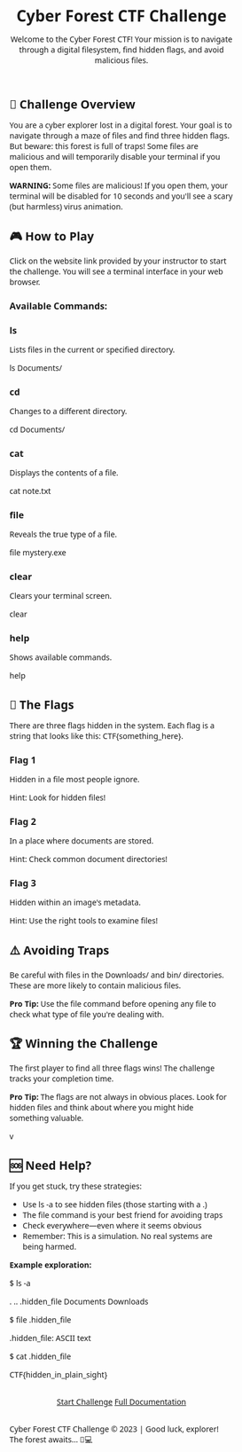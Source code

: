 <!DOCTYPE html>
<html lang="en">
<head>
    <meta charset="UTF-8">
    <meta name="viewport" content="width=device-width, initial-scale=1.0">
    <title>Cyber Forest CTF - README Guide</title>
    <link rel="stylesheet" href="https://cdnjs.cloudflare.com/ajax/libs/font-awesome/6.4.0/css/all.min.css">
    <style>
        * {
            margin: 0;
            padding: 0;
            box-sizing: border-box;
            font-family: 'Segoe UI', Tahoma, Geneva, Verdana, sans-serif;
        }
         <style>
        body {
            background: linear-gradient(135deg, #0a0a12 0%, #1a1a2e 100%);
            color: #e6e6e6;
            line-height: 1.6;
            padding: 20px;
            max-width: 1200px;
            margin: 0 auto;
        }
         <style>
        .container {
            background: rgba(20, 20, 35, 0.9);
            border-radius: 15px;
            padding: 30px;
            box-shadow: 0 10px 30px rgba(0, 0, 0, 0.5);
            border: 1px solid #2a7fff;
        }
         <style>
        header {
            text-align: center;
            margin-bottom: 40px;
            padding: 20px;
            background: linear-gradient(120deg, #0d2b4b, #1a3c5f);
            border-radius: 10px;
            border: 1px solid #2a7fff;
        }
         <style>
        h1 {
            font-size: 2.8rem;
            margin-bottom: 15px;
            color: #00ffcc;
            text-shadow: 0 0 10px rgba(0, 255, 204, 0.5);
        }
         <style>
        h2 {
            color: #2a7fff;
            margin: 25px 0 15px;
            padding-bottom: 10px;
            border-bottom: 2px solid #2a7fff;
        }
         <style>
        h3 {
            color: #00ff95;
            margin: 20px 0 10px;
        }
         <style>
        p {
            margin-bottom: 15px;
            font-size: 1.1rem;
        }
         <style>
        .header-content {
            display: flex;
            align-items: center;
            justify-content: center;
            gap: 20px;
            flex-wrap: wrap;
        }
         <style>
        .ctf-icon {
            font-size: 3.5rem;
            color: #00ffcc;
            text-shadow: 0 0 15px rgba(0, 255, 204, 0.7);
        }
         <style>
        .intro {
            font-size: 1.2rem;
            max-width: 800px;
            margin: 0 auto;
        }
         <style>
        .grid {
            display: grid;
            grid-template-columns: repeat(auto-fit, minmax(300px, 1fr));
            gap: 25px;
            margin: 30px 0;
        }
         <style>
        .card {
            background: rgba(30, 30, 50, 0.7);
            border-radius: 10px;
            padding: 20px;
            border: 1px solid #2a7fff;
            box-shadow: 0 5px 15px rgba(0, 0, 0, 0.3);
            transition: transform 0.3s ease;
        }
         <style>
        .card:hover {
            transform: translateY(-5px);
            box-shadow: 0 8px 20px rgba(0, 0, 0, 0.4);
        }
         <style>
        .card-header {
            display: flex;
            align-items: center;
            gap: 15px;
            margin-bottom: 15px;
        }
         <style>
        .card-icon {
            font-size: 2rem;
            color: #00ffcc;
        }
         <style>
        .command {
            background: rgba(0, 0, 0, 0.3);
            border-left: 4px solid #2a7fff;
            padding: 12px 15px;
            margin: 15px 0;
            border-radius: 4px;
            font-family: 'Courier New', monospace;
            font-size: 1.1rem;
            color: #00ff95;
        }
         <style>
        .warning {
            background: rgba(160, 0, 0, 0.2);
            border-left: 4px solid #ff2a7f;
            padding: 15px;
            margin: 20px 0;
            border-radius: 4px;
        }
         <style>
        .flag {
            color: #00ff95;
            font-weight: bold;
            font-family: 'Courier New', monospace;
        }
         <style>
        .tip {
            background: rgba(42, 127, 255, 0.1);
            border-left: 4px solid #2a7fff;
            padding: 15px;
            margin: 20px 0;
            border-radius: 4px;
        }
         <style>
        .tip-icon {
            color: #2a7fff;
            margin-right: 10px;
        }
         <style>
        .warning-icon {
            color: #ff2a7f;
            margin-right: 10px;
        }
         <style>
        .success {
            color: #00ff95;
        }
         <style>
        .code-block {
            background: rgba(0, 0, 0, 0.3);
            padding: 15px;
            margin: 15px 0;
            border-radius: 5px;
            overflow-x: auto;
            border: 1px solid #2a7fff;
        }
        v
        footer {
            text-align: center;
            margin-top: 40px;
            padding: 20px;
            border-top: 1px solid #2a7fff;
            color: #7f8c8d;
        }
         <style>
        .btn {
            display: inline-block;
            background: #2a7fff;
            color: white;
            padding: 12px 25px;
            border-radius: 5px;
            text-decoration: none;
            font-weight: bold;
            margin: 10px 5px;
            transition: background 0.3s;
        }
         <style>
        .btn:hover {
            background: #1a5bbf;
        }
         <style>
        @media (max-width: 768px) {
            .grid {
                grid-template-columns: 1fr;
            }
             <style>
            h1 {
                font-size: 2.2rem;
            }
        }
    </style>
</head>
<body>
    <div class="container">
        <header>
            <div class="header-content">
                <i class="fas fa-tree ctf-icon"></i>
                <h1>Cyber Forest CTF Challenge</h1>
                <i class="fas fa-terminal ctf-icon"></i>
            </div>
            <p class="intro">Welcome to the Cyber Forest CTF! Your mission is to navigate through a digital filesystem, find hidden flags, and avoid malicious files.</p>
        </header>
        <div class="container">
        <h2>🌲 Challenge Overview</h2>
        <p>You are a cyber explorer lost in a digital forest. Your goal is to navigate through a maze of files and find three hidden flags. But beware: this forest is full of traps! Some files are malicious and will temporarily disable your terminal if you open them.</p>
        <div class="container">
        <div class="warning">
            <p><i class="fas fa-exclamation-triangle warning-icon"></i> <strong>WARNING:</strong> Some files are malicious! If you open them, your terminal will be disabled for 10 seconds and you'll see a scary (but harmless) virus animation.</p>
        </div>
        <div class="container">
        <h2>🎮 How to Play</h2>
        <p>Click on the website link provided by your instructor to start the challenge. You will see a terminal interface in your web browser.</p>
        <div class="container">
        <h3>Available Commands:</h3>
        <div class="grid">
            <div class="card">
                <div class="card-header">
                    <i class="fas fa-list card-icon"></i>
                    <h3>ls</h3>
                </div>
                <p>Lists files in the current or specified directory.</p>
                <div class="command">ls Documents/</div>
            </div>
            <div class="container">
            <div class="card">
                <div class="card-header">
                    <i class="fas fa-folder card-icon"></i>
                    <h3>cd</h3>
                </div>
                <p>Changes to a different directory.</p>
                <div class="command">cd Documents/</div>
            </div>
            <div class="container">
            <div class="card">
                <div class="card-header">
                    <i class="fas fa-file card-icon"></i>
                    <h3>cat</h3>
                </div>
                <p>Displays the contents of a file.</p>
                <div class="command">cat note.txt</div>
            </div>
            <div class="container">
            <div class="card">
                <div class="card-header">
                    <i class="fas fa-info-circle card-icon"></i>
                    <h3>file</h3>
                </div>
                <p>Reveals the true type of a file.</p>
                <div class="command">file mystery.exe</div>
            </div>
            <div class="container">
            <div class="card">
                <div class="card-header">
                    <i class="fas fa-broom card-icon"></i>
                    <h3>clear</h3>
                </div>
                <p>Clears your terminal screen.</p>
                <div class="command">clear</div>
            </div>
            <div class="container">
            <div class="card">
                <div class="card-header">
                    <i class="fas fa-question-circle card-icon"></i>
                    <h3>help</h3>
                </div>
                <p>Shows available commands.</p>
                <div class="command">help</div>
            </div>
        </div>
        <div class="container">
        <h2>🏁 The Flags</h2>
        <p>There are three flags hidden in the system. Each flag is a string that looks like this: <span class="flag">CTF{something_here}</span>.</p>
        <div class="container">
        <div class="grid">
            <div class="card">
                <div class="card-header">
                    <i class="fas fa-flag card-icon"></i>
                    <h3>Flag 1</h3>
                </div>
                <p>Hidden in a file most people ignore.</p>
                <p class="success"><i class="fas fa-lightbulb"></i> Hint: Look for hidden files!</p>
            </div>
            <div class="container">
            <div class="card">
                <div class="card-header">
                    <i class="fas fa-flag card-icon"></i>
                    <h3>Flag 2</h3>
                </div>
                <p>In a place where documents are stored.</p>
                <p class="success"><i class="fas fa-lightbulb"></i> Hint: Check common document directories!</p>
            </div>
            <div class="container">
            <div class="card">
                <div class="card-header">
                    <i class="fas fa-flag card-icon"></i>
                    <h3>Flag 3</h3>
                </div>
                <p>Hidden within an image's metadata.</p>
                <p class="success"><i class="fas fa-lightbulb"></i> Hint: Use the right tools to examine files!</p>
            </div>
        </div>
        <div class="container">
        <h2>⚠️ Avoiding Traps</h2>
        <p>Be careful with files in the <span class="flag">Downloads/</span> and <span class="flag">bin/</span> directories. These are more likely to contain malicious files.</p>
        <div class="container">
        <div class="tip">
            <p><i class="fas fa-lightbulb tip-icon"></i> <strong>Pro Tip:</strong> Use the <span class="flag">file</span> command before opening any file to check what type of file you're dealing with.</p>
        </div>
        <div class="container">
        <h2>🏆 Winning the Challenge</h2>
        <p>The first player to find all three flags wins! The challenge tracks your completion time.</p>
        <div class="container">
        <div class="tip">
            <p><i class="fas fa-lightbulb tip-icon"></i> <strong>Pro Tip:</strong> The flags are not always in obvious places. Look for hidden files and think about where you might hide something valuable.</p>
        </div>
        v
        <h2>🆘 Need Help?</h2>
        <p>If you get stuck, try these strategies:</p>
        <ul>
            <li>Use <span class="flag">ls -a</span> to see hidden files (those starting with a <span class="flag">.</span>)</li>
            <li>The <span class="flag">file</span> command is your best friend for avoiding traps</li>
            <li>Check everywhere—even where it seems obvious</li>
            <li>Remember: This is a simulation. No real systems are being harmed.</li>
        </ul>
        <div class="container">
        <div class="code-block">
            <p><strong>Example exploration:</strong></p>
            <p>$ ls -a</p>
            <p>. .. .hidden_file Documents Downloads</p>
            <p>$ file .hidden_file</p>
            <p>.hidden_file: ASCII text</p>
            <p>$ cat .hidden_file</p>
            <p>CTF{hidden_in_plain_sight}</p>
        </div>
        <div class="container">
        <div style="text-align: center; margin: 30px 0;">
            <a href="#" class="btn"><i class="fas fa-play"></i> Start Challenge</a>
            <a href="#" class="btn"><i class="fas fa-book"></i> Full Documentation</a>
        </div>
        <div class="container">
        <footer>
            <p>Cyber Forest CTF Challenge &copy; 2023 | Good luck, explorer! The forest awaits... 🌲💻</p>
        </footer>
    </div>
<div class="container">
    <script>
        // Simple animation for the icons
        document.addEventListener('DOMContentLoaded', function() {
            const ctfIcons = document.querySelectorAll('.ctf-icon');
            ctfIcons.forEach(icon => {
                icon.addEventListener('mouseover', () => {
                    icon.style.transition = 'all 0.3s ease';
                    icon.style.transform = 'scale(1.2)';
                    icon.style.textShadow = '0 0 20px rgba(0, 255, 204, 0.8)';
                });
                <div class="container">
                icon.addEventListener('mouseout', () => {
                    icon.style.transform = 'scale(1)';
                    icon.style.textShadow = '0 0 15px rgba(0, 255, 204, 0.7)';
                });
            });
            <div class="container">
            // Add blinking cursor effect to commands
            const commands = document.querySelectorAll('.command');
            commands.forEach(command => {
                command.innerHTML = command.innerHTML + '<span class="blinking-cursor">|</span>';
            });
        });
    </script>
</body>
</html>
